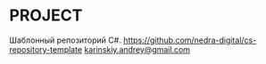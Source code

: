 # PROJECT
Шаблонный репозиторий C#.
https://github.com/nedra-digital/cs-repository-template
karinskiy.andrey@gmail.com
